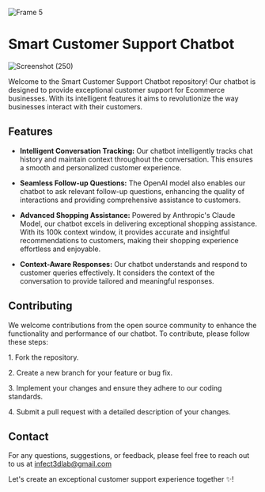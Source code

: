![Frame 5](https://github.com/DonGuillotine/langchain-claude-chatbot/assets/89584431/91cfd06d-09da-42d3-9779-f8f27d17ed79)


# Smart Customer Support Chatbot

![Screenshot (250)](https://github.com/DonGuillotine/langchain-claude-chatbot/assets/89584431/5322fe35-90dc-4258-89e5-366c8e4f2dd6)


Welcome to the Smart Customer Support Chatbot repository! Our chatbot is designed to provide exceptional customer support for Ecommerce businesses. With its intelligent features it aims to revolutionize the way businesses interact with their customers.

## Features

- **Intelligent Conversation Tracking:** Our chatbot intelligently tracks chat history and maintain context throughout the conversation. This ensures a smooth and personalized customer experience.

- **Seamless Follow-up Questions:** The OpenAI model also enables our chatbot to ask relevant follow-up questions, enhancing the quality of interactions and providing comprehensive assistance to customers.

- **Advanced Shopping Assistance:** Powered by Anthropic's Claude Model, our chatbot excels in delivering exceptional shopping assistance. With its 100k context window, it provides accurate and insightful recommendations to customers, making their shopping experience effortless and enjoyable.

- **Context-Aware Responses:** Our chatbot understands and respond to customer queries effectively. It considers the context of the conversation to provide tailored and meaningful responses.


## Contributing

We welcome contributions from the open source community to enhance the functionality and performance of our chatbot. To contribute, please follow these steps:

1\. Fork the repository.

2\. Create a new branch for your feature or bug fix.

3\. Implement your changes and ensure they adhere to our coding standards.

4\. Submit a pull request with a detailed description of your changes.


## Contact

For any questions, suggestions, or feedback, please feel free to reach out to us at infect3dlab@gmail.com

Let's create an exceptional customer support experience together ✨!
